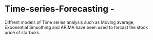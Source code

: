 # Time-series-Forecasting - 

Diffrent models  of Time series analysis such as Moving average, Exponential Smoothing  and ARIMA have been used to forcast the stock price of starbuks 
